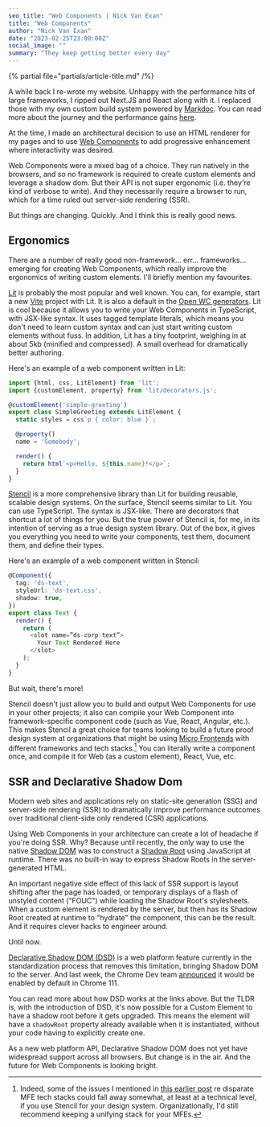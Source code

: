 ```yaml
---
seo_title: "Web Components | Nick Van Exan"
title: "Web Components"
author: "Nick Van Exan"
date: "2023-02-25T23:00:00Z"
social_image: ""
summary: "They keep getting better every day"
---
```


{% partial file="partials/article-title.md" /%}

A while back I re-wrote my website. Unhappy with the performance hits of large frameworks, I ripped out Next.JS and React along with it. I replaced those with my own custom build system powered by [Markdoc](https://markdoc.dev/). You can read more about the journey and the performance gains [here](https://nick.vanexan.ca/posts/markdoc).

At the time, I made an architectural decision to use an HTML renderer for my pages and to use [Web Components](https://developer.mozilla.org/en-US/docs/Web/Web_Components) to add progressive enhancement where interactivity was desired. 

Web Components were a mixed bag of a choice. They run natively in the browsers, and so no framework is required to create custom elements and leverage a shadow dom. But their API is not super ergonomic (i.e. they're kind of verbose to write). And they necessarily require a browser to run, which for a time ruled out server-side rendering (SSR).

But things are changing. Quickly. And I think this is really good news.

## Ergonomics

There are a number of really good non-framework... err... frameworks... emerging for creating Web Components, which really improve the ergonomics of writing custom elements. I'll briefly mention my favourites.

[Lit](https://lit.dev/) is probably the most popular and well known. You can, for example, start a new [Vite](https://vitejs.dev/) project with Lit. It is also a default in the [Open WC generators](https://open-wc.org/docs/development/generator/). Lit is cool because it allows you to write your Web Components in TypeScript, with JSX-like syntax. It uses tagged template literals, which means you don't need to learn custom syntax and can just start writing custom elements without fuss. In addition, Lit has a tiny footprint, weighing in at about 5kb (minified and compressed). A small overhead for dramatically better authoring.

Here's an example of a web component written in Lit:

```typescript
import {html, css, LitElement} from 'lit';
import {customElement, property} from 'lit/decorators.js';

@customElement('simple-greeting')
export class SimpleGreeting extends LitElement {
  static styles = css`p { color: blue }`;

  @property()
  name = 'Somebody';

  render() {
    return html`<p>Hello, ${this.name}!</p>`;
  }
}
```

[Stencil](https://stenciljs.com/) is a more comprehensive library than Lit for building reusable, scalable design systems. On the surface, Stencil seems similar to Lit. You can use TypeScript. The syntax is JSX-like. There are decorators that shortcut a lot of things for you. But the true power of Stencil is, for me, in its intention of serving as a true design system library. Out of the box, it gives you everything you need to write your components, test them, document them, and define their types. 

Here's an example of a web component written in Stencil:

```typescript
@Component({
  tag: 'ds-text',
  styleUrl: 'ds-text.css',
  shadow: true,
})
export class Text {
  render() {
    return (
      <slot name=”ds-corp-text”>
        Your Text Rendered Here
      </slot>
    );
  }
}
```

But wait, there's more!

Stencil doesn't just allow you to build and output Web Components for use in your other projects; it also can compile your Web Component into framework-specific component code (such as Vue, React, Angular, etc.). This makes Stencil a great choice for teams looking to build a future proof design system at organizations that might be using [Micro Frontends](https://nick.vanexan.ca/posts/micro-frontends) with different frameworks and tech stacks.[^1] You can literally write a component once, and compile it for Web (as a custom element), React, Vue, etc. 

## SSR and Declarative Shadow Dom

Modern web sites and applications rely on static-site generation (SSG) and server-side rendering (SSR) to dramatically improve performance outcomes over traditional client-side only rendered (CSR) applications.

Using Web Components in your architecture can create a lot of headache if you're doing SSR. Why? Because until recently, the only way to use the native [Shadow DOM](https://developer.mozilla.org/en-US/docs/Web/Web_Components/Using_shadow_DOM) was to construct a [Shadow Root](https://developer.mozilla.org/en-US/docs/Web/API/Element/shadowRoot) using JavaScript at runtime. There was no built-in way to express Shadow Roots in the server-generated HTML.

An important negative side effect of this lack of SSR support is layout shifting after the page has loaded, or temporary displays of a flash of unstyled content ("FOUC") while loading the Shadow Root's stylesheets. When a custom element is rendered by the server, but then has its Shadow Root created at runtime to "hydrate" the component, this can be the result. And it requires clever hacks to engineer around.

Until now. 

[Declarative Shadow DOM (DSD)](https://developer.chrome.com/articles/declarative-shadow-dom/) is a web platform feature currently in the standardization process that removes this limitation, bringing Shadow DOM to the server. And last week, the Chrome Dev team [announced](https://developer.chrome.com/articles/declarative-shadow-dom/) it would be enabled by default in Chrome 111.

You can read more about how DSD works at the links above. But the TLDR is, with the introduction of DSD, it's now possible for a Custom Element to have a shadow root before it gets upgraded. This means the element will have a `shadowRoot` property already available when it is instantiated, without your code having to explicitly create one.

As a new web platform API, Declarative Shadow DOM does not yet have widespread support across all browsers. But change is in the air. And the future for Web Components is looking bright.

[^1]: Indeed, some of the issues I mentioned in [this earlier post](https://nick.vanexan.ca/posts/micro-frontends) re disparate MFE tech stacks could fall away somewhat, at least at a technical level, if you use Stencil for your design system. Organizationally, I'd still recommend keeping a unifying stack for your MFEs.
